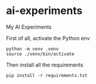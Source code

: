 # ai-experiments

My AI Experiments

First of all, activate the Python env

```shell
python -m venv .venv
source ./venv/bin/activate
```

Then install all the requirements

```shell
pip install -r requirements.txt
```
